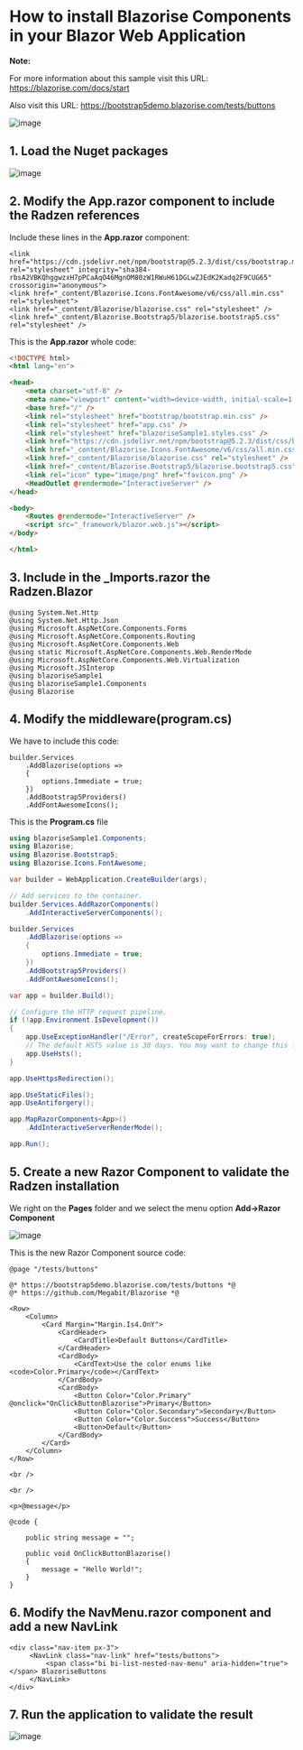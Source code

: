 # How to install Blazorise Components in your Blazor Web Application

**Note:** 

For more information about this sample visit this URL: https://blazorise.com/docs/start

Also visit this URL: https://bootstrap5demo.blazorise.com/tests/buttons

![image](https://github.com/user-attachments/assets/023db11d-941e-4bdf-b50e-041c93b924fc)

## 1. Load the Nuget packages

![image](https://github.com/user-attachments/assets/86e463d1-df00-4c0b-bec2-8e88948184d8)

## 2. Modify the App.razor component to include the Radzen references

Include these lines in the **App.razor** component:

```
<link href="https://cdn.jsdelivr.net/npm/bootstrap@5.2.3/dist/css/bootstrap.min.css" rel="stylesheet" integrity="sha384-rbsA2VBKQhggwzxH7pPCaAqO46MgnOM80zW1RWuH61DGLwZJEdK2Kadq2F9CUG65" crossorigin="anonymous">
<link href="_content/Blazorise.Icons.FontAwesome/v6/css/all.min.css" rel="stylesheet">
<link href="_content/Blazorise/blazorise.css" rel="stylesheet" />
<link href="_content/Blazorise.Bootstrap5/blazorise.bootstrap5.css" rel="stylesheet" />
```

This is the **App.razor** whole code:

```html
<!DOCTYPE html>
<html lang="en">

<head>
    <meta charset="utf-8" />
    <meta name="viewport" content="width=device-width, initial-scale=1.0" />
    <base href="/" />
    <link rel="stylesheet" href="bootstrap/bootstrap.min.css" />
    <link rel="stylesheet" href="app.css" />
    <link rel="stylesheet" href="blazoriseSample1.styles.css" />
    <link href="https://cdn.jsdelivr.net/npm/bootstrap@5.2.3/dist/css/bootstrap.min.css" rel="stylesheet" integrity="sha384-rbsA2VBKQhggwzxH7pPCaAqO46MgnOM80zW1RWuH61DGLwZJEdK2Kadq2F9CUG65" crossorigin="anonymous">
    <link href="_content/Blazorise.Icons.FontAwesome/v6/css/all.min.css" rel="stylesheet">
    <link href="_content/Blazorise/blazorise.css" rel="stylesheet" />
    <link href="_content/Blazorise.Bootstrap5/blazorise.bootstrap5.css" rel="stylesheet" />
    <link rel="icon" type="image/png" href="favicon.png" />
    <HeadOutlet @rendermode="InteractiveServer" />
</head>

<body>
    <Routes @rendermode="InteractiveServer" />
    <script src="_framework/blazor.web.js"></script>
</body>

</html>
```

## 3. Include in the _Imports.razor the Radzen.Blazor

```
@using System.Net.Http
@using System.Net.Http.Json
@using Microsoft.AspNetCore.Components.Forms
@using Microsoft.AspNetCore.Components.Routing
@using Microsoft.AspNetCore.Components.Web
@using static Microsoft.AspNetCore.Components.Web.RenderMode
@using Microsoft.AspNetCore.Components.Web.Virtualization
@using Microsoft.JSInterop
@using blazoriseSample1
@using blazoriseSample1.Components
@using Blazorise
```

## 4. Modify the middleware(program.cs)

We have to include this code:

```
builder.Services
    .AddBlazorise(options =>
    {
        options.Immediate = true;
    })
    .AddBootstrap5Providers()
    .AddFontAwesomeIcons();
```

This is the **Program.cs** file

```csharp
using blazoriseSample1.Components;
using Blazorise;
using Blazorise.Bootstrap5;
using Blazorise.Icons.FontAwesome;

var builder = WebApplication.CreateBuilder(args);

// Add services to the container.
builder.Services.AddRazorComponents()
    .AddInteractiveServerComponents();

builder.Services
    .AddBlazorise(options =>
    {
        options.Immediate = true;
    })
    .AddBootstrap5Providers()
    .AddFontAwesomeIcons();

var app = builder.Build();

// Configure the HTTP request pipeline.
if (!app.Environment.IsDevelopment())
{
    app.UseExceptionHandler("/Error", createScopeForErrors: true);
    // The default HSTS value is 30 days. You may want to change this for production scenarios, see https://aka.ms/aspnetcore-hsts.
    app.UseHsts();
}

app.UseHttpsRedirection();

app.UseStaticFiles();
app.UseAntiforgery();

app.MapRazorComponents<App>()
    .AddInteractiveServerRenderMode();

app.Run();

```

## 5. Create a new Razor Component to validate the Radzen installation

We right on the **Pages** folder and we select the menu option **Add->Razor Component**

![image](https://github.com/user-attachments/assets/00275830-0f8d-4d84-98cd-3d04df98217e)

This is the new Razor Component source code:

```razor
@page "/tests/buttons"

@* https://bootstrap5demo.blazorise.com/tests/buttons *@
@* https://github.com/Megabit/Blazorise *@

<Row>
    <Column>
        <Card Margin="Margin.Is4.OnY">
            <CardHeader>
                <CardTitle>Default Buttons</CardTitle>
            </CardHeader>
            <CardBody>
                <CardText>Use the color enums like <code>Color.Primary</code></CardText>
            </CardBody>
            <CardBody>
                <Button Color="Color.Primary" @onclick="OnClickButtonBlazorise">Primary</Button>
                <Button Color="Color.Secondary">Secondary</Button>
                <Button Color="Color.Success">Success</Button>
                <Button>Default</Button>
            </CardBody>
        </Card>
    </Column>
</Row>

<br />

<br />

<p>@message</p>

@code {

    public string message = "";

    public void OnClickButtonBlazorise()
    {
        message = "Hello World!";
    }
}
```

## 6. Modify the NavMenu.razor component and add a new NavLink

```
<div class="nav-item px-3">
     <NavLink class="nav-link" href="tests/buttons">
         <span class="bi bi-list-nested-nav-menu" aria-hidden="true"></span> BlazoriseButtons
     </NavLink>
</div>
```

## 7. Run the application to validate the result

![image](https://github.com/user-attachments/assets/ac943ec9-9b9a-4af9-9054-bbfd5f86ef67)
